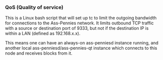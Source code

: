### QoS (Quality of service) ###

This is a Linux bash script that will set up tc to limit the outgoing bandwidth for connections to the Ass-Pennies network. It limits outbound TCP traffic with a source or destination port of 9333, but not if the destination IP is within a LAN (defined as 192.168.x.x).

This means one can have an always-on ass-penniesd instance running, and another local ass-penniesd/ass-pennies-qt instance which connects to this node and receives blocks from it.
